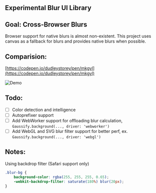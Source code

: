 ## Experimental Blur UI Library

## Goal: Cross-Browser Blurs
Browser support for native blurs is almost non-existent. This project uses canvas as a fallback for blurs and provides native blurs when possible.


## Comparision:
[https://codepen.io/dudleystorey/pen/mkgyl](https://codepen.io/dudleystorey/pen/mkgyl)

![Demo](https://raw.github.com/amilajack/gaussify/master/img/demo.png)

## Todo:
- [ ] Color detection and intelligence
- [ ] Autoprefixer support
- [ ] Add WebWorker support for offloading blur calculation, `Gaussify.background(..., driver: 'webworker')`
- [ ] Add WebGL and SVG blur filter support for better perf, ex. `Gaussify.background(..., driver: 'webgl')`

## Notes:
Using backdrop filter (Safari support only)
```css
.blur-bg {
    background-color: rgba(255, 255, 255, 0.65);
    -webkit-backdrop-filter: saturate(180%) blur(20px);
}
```
